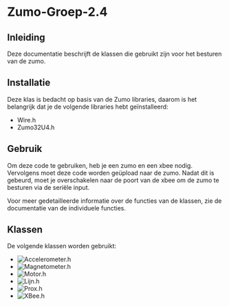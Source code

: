 # Zumo-Groep-2.4

## Inleiding

Deze documentatie beschrijft de klassen die gebruikt zijn voor het besturen van de zumo.

## Installatie

Deze klas is bedacht op basis van de Zumo libraries, daarom is het belangrijk dat je de volgende libraries hebt geïnstalleerd:

- Wire.h
- Zumo32U4.h

## Gebruik

Om deze code te gebruiken, heb je een zumo en een xbee nodig. Vervolgens moet deze code worden geüpload naar de zumo. Nadat dit is gebeurd, moet je overschakelen naar de poort van de xbee om de zumo te besturen via de seriële input.

Voor meer gedetailleerde informatie over de functies van de klassen, zie de documentatie van de individuele functies.

## Klassen

De volgende klassen worden gebruikt:

- ![Accelerometer.h](Accelerometer)
- ![Magnetometer.h](Magnetometer)
- ![Motor.h](Motor)
- ![Lijn.h](Lijn)
- ![Prox.h](Prox)
- ![XBee.h](XBee)
